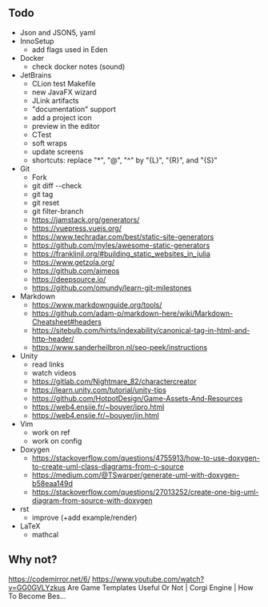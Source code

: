 ## Todo

- Json and JSON5, yaml
- InnoSetup
  - add flags used in Eden
- Docker
    - check docker notes (sound)
- JetBrains
    - CLion test Makefile
    - new JavaFX wizard
    - JLink artifacts
    - "documentation" support
    - add a project icon
    - preview in the editor
    - CTest
    - soft wraps
    - update screens
    - shortcuts: replace "*", "@", "^" by "{L}", "{R}", and "{S}"
- Git
  - Fork
  - git diff --check
  - git tag
  - git reset
  - git filter-branch
  - https://jamstack.org/generators/
  - https://vuepress.vuejs.org/
  - https://www.techradar.com/best/static-site-generators
  - https://github.com/myles/awesome-static-generators
  - https://franklinjl.org/#building_static_websites_in_julia
  - https://www.getzola.org/
  - https://github.com/aimeos
  - https://deepsource.io/
  - https://github.com/omundy/learn-git-milestones
- Markdown
    - https://www.markdownguide.org/tools/
    - https://github.com/adam-p/markdown-here/wiki/Markdown-Cheatsheet#headers
    - https://sitebulb.com/hints/indexability/canonical-tag-in-html-and-http-header/
    - https://www.sanderheilbron.nl/seo-peek/instructions
- Unity
  - read links
  - watch videos
  - https://gitlab.com/Nightmare_82/charactercreator
  - https://learn.unity.com/tutorial/unity-tips
  - https://github.com/HotpotDesign/Game-Assets-And-Resources
  - https://web4.ensiie.fr/~bouyer/ipro.html
  - https://web4.ensiie.fr/~bouyer/jin.html
- Vim
  - work on ref
  - work on config
- Doxygen
  - https://stackoverflow.com/questions/4755913/how-to-use-doxygen-to-create-uml-class-diagrams-from-c-source
  - https://medium.com/@TSwarper/generate-uml-with-doxygen-b58eaa149d
  - https://stackoverflow.com/questions/27013252/create-one-big-uml-diagram-from-source-with-doxygen
- rst
  - improve (+add example/render)
- LaTeX
  - mathcal

## Why not?

https://codemirror.net/6/
https://www.youtube.com/watch?v=GG0GVLYzkus
Are Game Templates Useful Or Not | Corgi Engine | How To Become Bes...